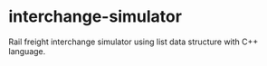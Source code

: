 # interchange-simulator
Rail freight interchange simulator using list data structure with C++ language.
